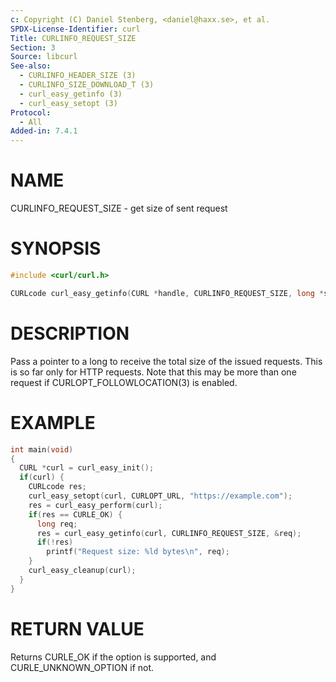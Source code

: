 ```yaml
---
c: Copyright (C) Daniel Stenberg, <daniel@haxx.se>, et al.
SPDX-License-Identifier: curl
Title: CURLINFO_REQUEST_SIZE
Section: 3
Source: libcurl
See-also:
  - CURLINFO_HEADER_SIZE (3)
  - CURLINFO_SIZE_DOWNLOAD_T (3)
  - curl_easy_getinfo (3)
  - curl_easy_setopt (3)
Protocol:
  - All
Added-in: 7.4.1
---
```


# NAME

CURLINFO_REQUEST_SIZE - get size of sent request

# SYNOPSIS

~~~c
#include <curl/curl.h>

CURLcode curl_easy_getinfo(CURL *handle, CURLINFO_REQUEST_SIZE, long *sizep);
~~~

# DESCRIPTION

Pass a pointer to a long to receive the total size of the issued
requests. This is so far only for HTTP requests. Note that this may be more
than one request if CURLOPT_FOLLOWLOCATION(3) is enabled.

# EXAMPLE

~~~c
int main(void)
{
  CURL *curl = curl_easy_init();
  if(curl) {
    CURLcode res;
    curl_easy_setopt(curl, CURLOPT_URL, "https://example.com");
    res = curl_easy_perform(curl);
    if(res == CURLE_OK) {
      long req;
      res = curl_easy_getinfo(curl, CURLINFO_REQUEST_SIZE, &req);
      if(!res)
        printf("Request size: %ld bytes\n", req);
    }
    curl_easy_cleanup(curl);
  }
}
~~~

# RETURN VALUE

Returns CURLE_OK if the option is supported, and CURLE_UNKNOWN_OPTION if not.
